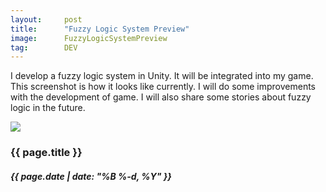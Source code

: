 ```yaml
---
layout:     post
title:      "Fuzzy Logic System Preview"
image:      FuzzyLogicSystemPreview
tag:        DEV
---
```


I develop a fuzzy logic system in Unity. It will be integrated into my game. This screenshot is how it looks like currently. I will do some improvements with the development of game. I will also share some stories about fuzzy logic in the future.<!--more-->

![]({{site.url}}/{{site.post_images}}/FuzzyLogicPreview.jpg)

<h3>{{ page.title }}</h3>
<h5>{{ page.date | date: "%B %-d, %Y" }}</h5>
